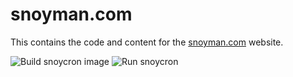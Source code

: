 # snoyman.com

This contains the code and content for the [snoyman.com](http://www.snoyman.com) website.

![Build snoycron image](https://github.com/snoyberg/snoyman.com/workflows/Build%20snoycron%20image/badge.svg)
![Run snoycron](https://github.com/snoyberg/snoyman.com/workflows/Run%20snoycron/badge.svg)
